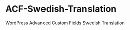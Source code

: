 ACF-Swedish-Translation
=======================

WordPress Advanced Custom Fields Swedish Translation